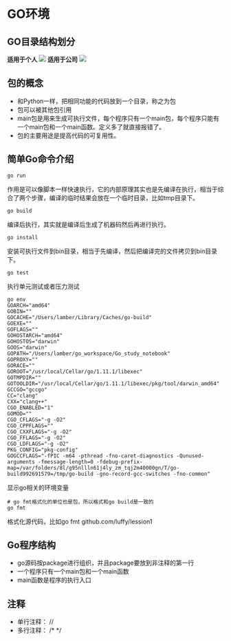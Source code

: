 # GO环境

## GO目录结构划分
**适用于个人**
![](http://tuku.dcgamer.top/20190521171259.png?lamber_tuku)
**适用于公司**
![](http://tuku.dcgamer.top/20190521171459.png?lamber_tuku)

## 包的概念

- 和Python一样，把相同功能的代码放到一个目录，称之为包
- 包可以被其他包引用
- main包是用来生成可执行文件，每个程序只有一个main包，每个程序只能有一个main包和一个main函数。定义多了就直接报错了。
- 包的主要用途是提高代码的可复用性。

## 简单Go命令介绍

```shell
go run
```
作用是可以像脚本一样快速执行，它的内部原理其实也是先编译在执行，相当于综合了两个步骤，编译的临时结果会放在一个临时目录，比如tmp目录下。

```shell
go build
```
编译后执行，其实就是编译后生成了机器码然后再进行执行。

```shell
go install
```
安装可执行文件到bin目录，相当于先编译，然后把编译完的文件拷贝到bin目录下。
```shell
go test
```
执行单元测试或者压力测试
```shell
go env
GOARCH="amd64"
GOBIN=""
GOCACHE="/Users/lamber/Library/Caches/go-build"
GOEXE=""
GOFLAGS=""
GOHOSTARCH="amd64"
GOHOSTOS="darwin"
GOOS="darwin"
GOPATH="/Users/lamber/go_workspace/Go_study_notebook"
GOPROXY=""
GORACE=""
GOROOT="/usr/local/Cellar/go/1.11.1/libexec"
GOTMPDIR=""
GOTOOLDIR="/usr/local/Cellar/go/1.11.1/libexec/pkg/tool/darwin_amd64"
GCCGO="gccgo"
CC="clang"
CXX="clang++"
CGO_ENABLED="1"
GOMOD=""
CGO_CFLAGS="-g -O2"
CGO_CPPFLAGS=""
CGO_CXXFLAGS="-g -O2"
CGO_FFLAGS="-g -O2"
CGO_LDFLAGS="-g -O2"
PKG_CONFIG="pkg-config"
GOGCCFLAGS="-fPIC -m64 -pthread -fno-caret-diagnostics -Qunused-arguments -fmessage-length=0 -fdebug-prefix-map=/var/folders/8l/g95nllln61j4ly_zm_tqj2m40000gn/T/go-build992691579=/tmp/go-build -gno-record-gcc-switches -fno-common"
```
显示go相关的环境变量
```shell
# go fmt格式化的单位也是包，所以格式和go build是一致的
go fmt
```
格式化源代码，比如go fmt github.com/luffy/lession1

## Go程序结构

- go源码按package进行组织，并且package要放到非注释的第一行
- 一个程序只有一个main包和一个main函数
- main函数是程序的执行入口

## 注释

- 单行注释： //
- 多行注释： /* */
